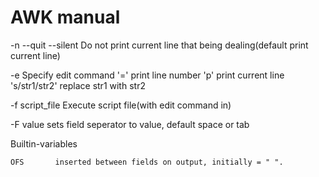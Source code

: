 AWK manual
==========

-n --quit --silent
	Do not print current line that being dealing(default print current line)

-e
	Specify edit command
	'='  print line number
	'p'  print current line
	's/str1/str2'  replace str1 with str2

-f script_file
	Execute script file(with edit command in)

-F value
	sets field seperator to value, default space or tab


Builtin-variables

	OFS       inserted between fields on output, initially = " ".

